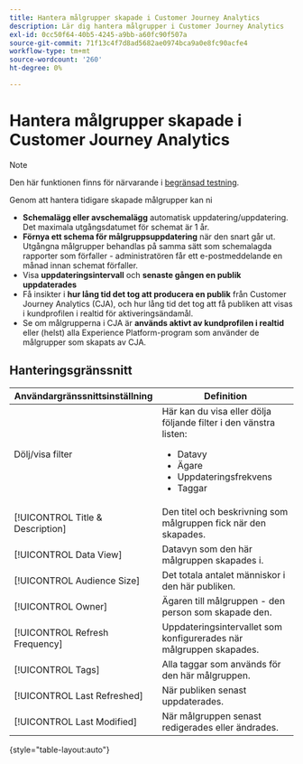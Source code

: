 ```yaml
---
title: Hantera målgrupper skapade i Customer Journey Analytics
description: Lär dig hantera målgrupper i Customer Journey Analytics
exl-id: 0cc50f64-40b5-4245-a9bb-a60fc90f507a
source-git-commit: 71f13c4f7d8ad5682ae0974bca9a0e8fc90acfe4
workflow-type: tm+mt
source-wordcount: '260'
ht-degree: 0%

---
```


# Hantera målgrupper skapade i Customer Journey Analytics

>[!NOTE]
>
>Den här funktionen finns för närvarande i [begränsad testning](/help/release-notes/releases.md).

Genom att hantera tidigare skapade målgrupper kan ni

* **Schemalägg eller avschemalägg** automatisk uppdatering/uppdatering. Det maximala utgångsdatumet för schemat är 1 år.
* **Förnya ett schema för målgruppsuppdatering** när den snart går ut. Utgångna målgrupper behandlas på samma sätt som schemalagda rapporter som förfaller - administratören får ett e-postmeddelande en månad innan schemat förfaller.
* Visa **uppdateringsintervall** och **senaste gången en publik uppdaterades**
* Få insikter i **hur lång tid det tog att producera en publik** från Customer Journey Analytics (CJA), och hur lång tid det tog att få publiken att visas i kundprofilen i realtid för aktiveringsändamål.
* Se om målgrupperna i CJA är **används aktivt av kundprofilen i realtid** eller (helst) alla Experience Platform-program som använder de målgrupper som skapats av CJA.

## Hanteringsgränssnitt

| Användargränssnittsinställning | Definition |
| --- | --- |
| Dölj/visa filter | Här kan du visa eller dölja följande filter i den vänstra listen: <ul><li>Datavy</li><li>Ägare</li><li>Uppdateringsfrekvens</li><li>Taggar</li></ul> |
| [!UICONTROL Title & Description] | Den titel och beskrivning som målgruppen fick när den skapades. |
| [!UICONTROL Data View] | Datavyn som den här målgruppen skapades i. |
| [!UICONTROL Audience Size] | Det totala antalet människor i den här publiken. |
| [!UICONTROL Owner] | Ägaren till målgruppen - den person som skapade den. |
| [!UICONTROL Refresh Frequency] | Uppdateringsintervallet som konfigurerades när målgruppen skapades. |
| [!UICONTROL Tags] | Alla taggar som används för den här målgruppen. |
| [!UICONTROL  Last Refreshed] | När publiken senast uppdaterades. |
| [!UICONTROL Last Modified] | När målgruppen senast redigerades eller ändrades. |

{style=&quot;table-layout:auto&quot;}
